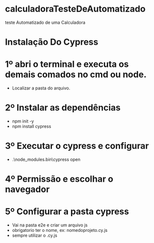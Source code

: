 # calculadoraTesteDeAutomatizado
 teste Automatizado de uma Calculadora


 # Instalação Do Cypress

 # 1º abri o terminal e executa os demais comados no cmd ou node. 

* Localizar a pasta do arquivo.

 # 2º Instalar as dependências

* npm init -y
* npm install cypress

 # 3º Executar o cypress e configurar

* .\node_modules\.bin\cypress open

 # 4º Permissão e escolhar o navegador



 # 5º Configurar a pasta cypress
 * Vai na pasta e2e e criar um arquivo js
 * obrigatorio ter o nome, ex: nomedoprojeto.cy.js
 * sempre utilizar o .cy.js

